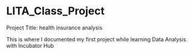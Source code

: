 # LITA_Class_Project
Project Title: health insurance analysis





This is where I documented my first project while learning Data Analysis with Incubator Hub
